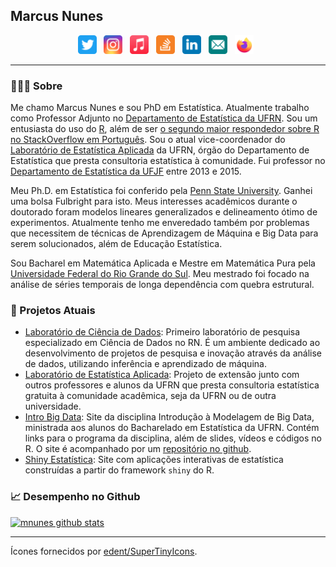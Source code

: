 ## Marcus Nunes

<p align='center'>
<a href="https://twitter.com/_marcus_nunes_"><img height="30" src="imagens/twitter.svg"></a>&nbsp;&nbsp;
<a href="https://instagram.com/grandeabobora"><img height="30" src="imagens/instagram.svg"></a>&nbsp;&nbsp;
<a href="https://www.last.fm/user/grandeabobora"><img height="30" src="imagens/apple_music.svg"></a>&nbsp;&nbsp;
<a href="https://pt.stackoverflow.com/users/49033/marcus-nunes"><img height="30" src="imagens/stackoverflow.svg"></a>&nbsp;&nbsp;
<a href="http://www.linkedin.com/in/marcusanunes"><img height="30" src="imagens/linkedin.svg"></a>&nbsp;&nbsp;
<a href="mailto:marcus@marcusnunes.me"><img height="30" src="imagens/email.svg"></a>&nbsp;&nbsp;
<a href="https://marcusnunes.me/"><img height="30" src="imagens/firefox.svg"></a>&nbsp;&nbsp;
</p>


---

### 🙋🏽‍♂️ Sobre

Me chamo Marcus Nunes e sou PhD em Estatística. Atualmente trabalho como Professor Adjunto no [Departamento de Estatística da UFRN](http://www.estatistica.ccet.ufrn.br/). Sou um entusiasta do uso do [R](https://cran.r-project.org), além de ser [o segundo maior respondedor sobre R no StackOverflow em Português](https://pt.stackoverflow.com/tags/r/topusers). Sou o atual vice-coordenador do [Laboratório de Estatística Aplicada](http://lea.estatistica.ccet.ufrn.br/) da UFRN, órgão do Departamento de Estatística que presta consultoria estatística à comunidade. Fui professor no [Departamento de Estatística da UFJF](http://www.ufjf.br/estatistica/) entre 2013 e 2015. 

Meu Ph.D. em Estatística foi conferido pela [Penn State University](http://stat.psu.edu/). Ganhei uma bolsa Fulbright para isto. Meus interesses acadêmicos durante o doutorado foram modelos lineares generalizados e delineamento ótimo de experimentos. Atualmente tenho me enveredado também por problemas que necessitem de técnicas de Aprendizagem de Máquina e Big Data para serem solucionados, além de Educação Estatística.

Sou Bacharel em Matemática Aplicada e Mestre em Matemática Pura pela [Universidade Federal do Rio Grande do Sul](http://paginas.ufrgs.br/mat). Meu mestrado foi focado na análise de séries temporais de longa dependência com quebra estrutural.





### 🚧 Projetos Atuais

* [Laboratório de Ciência de Dados](http://lacid.ccet.ufrn.br/): Primeiro laboratório de pesquisa especializado em Ciência de Dados no RN. É um ambiente dedicado ao desenvolvimento de projetos de pesquisa e inovação através da análise de dados, utilizando inferência e aprendizado de máquina.
* [Laboratório de Estatística Aplicada](http://lea.estatistica.ccet.ufrn.br/): Projeto de extensão junto com outros professores e alunos da UFRN que presta consultoria estatística gratuita à comunidade acadêmica, seja da UFRN ou de outra universidade.
* [Intro Big Data](https://introbigdata.org/): Site da disciplina Introdução à Modelagem de Big Data, ministrada aos alunos do Bacharelado em Estatística da UFRN. Contém links para o programa da disciplina, além de slides, vídeos e códigos no R. O site é acompanhado por um [repositório no github](https://github.com/mnunes/introbigdata_material).
* [Shiny Estatística](http://shiny.estatistica.ccet.ufrn.br/): Site com aplicações interativas de estatística construídas a partir do framework `shiny` do R. 




### 📈 Desempenho no Github

[![mnunes github stats](https://github-readme-stats.vercel.app/api?username=mnunes&count_private=true)](https://github.com/mnunes/github-readme-stats)


<hr>

Ícones fornecidos por [edent/SuperTinyIcons](https://github.com/edent/SuperTinyIcons).
